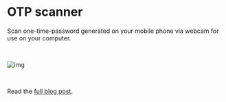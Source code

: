 # OTP scanner

Scan one-time-password generated on your mobile phone via webcam for use on your computer.

<br/>

![img](https://varunbpatil.github.io/assets/OTP/problem_statement.jpg)

<br/>

Read the [full blog post](https://varunbpatil.github.io/2018/01/28/OTP-scanner-1.html).
